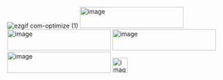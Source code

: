 ![ezgif com-optimize (1)](https://github.com/user-attachments/assets/c211acfd-c2c0-4508-a123-ececccb3dc0e)
<img width="239" height="49" alt="image" src="https://github.com/user-attachments/assets/40f2183d-03b5-4ecd-8bc9-57b56ec1b1a0" /> <img width="239" height="49" alt="image" src="https://github.com/user-attachments/assets/da0ec0ee-0425-43e1-89d5-9c9d40a7fb97" /> <img width="239" height="49" alt="image" src="https://github.com/user-attachments/assets/a56dc5de-49c4-4ea4-8638-addc61fd5ed1" /> <img width="239" height="49" alt="image" src="https://github.com/user-attachments/assets/1c9eb174-789e-4b42-90b7-057495e6def3" /> <img width="35" height="35" alt="image" src="https://github.com/user-attachments/assets/1e68ef4a-bb19-4837-bacd-947f3a156228" />




